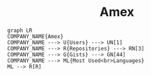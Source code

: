 <h1 align="center">Amex</h1>

```mermaid
graph LR
COMPANY_NAME{Amex}
COMPANY_NAME ---> U{Users} ---> UN[1]
COMPANY_NAME ---> R{Repositories} ---> RN[3]
COMPANY_NAME ---> G{Gists} ---> GN[44]
COMPANY_NAME ---> ML{Most Used<br>Languages}
ML --> R[R]
```

